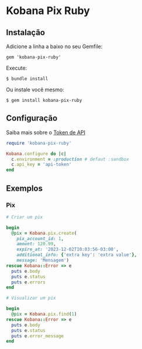 # Kobana Pix Ruby

## Instalação

Adicione a linha a baixo no seu Gemfile:

    gem 'kobana-pix-ruby'

Execute:

    $ bundle install

Ou instale você mesmo:

    $ gem install kobana-pix-ruby

## Configuração

Saiba mais sobre o [Token de API ](https://developers.kobana.com.br/reference/token-de-acesso)

```ruby
require 'kobana-pix-ruby'

Kobana.configure do |c|
  c.environment = :production # defaut :sandbox
  c.api_key = 'api-token'
end
```

## Exemplos

### Pix

```ruby
# Criar um pix

begin
  @pix = Kobana.pix.create(
    pix_account_id: 1,
    amount: 120.99,
    expire_at: '2023-12-02T10:03:56-03:00',
    additional_info: {'extra key': 'extra value'},
    message: 'Mensagem')
rescue Kobana::Error => e
  puts e.body
  puts e.status
  puts e.errors
end

# Visualizar um pix

begin
  @pix = Kobana.pix.find(1)
rescue Kobana::Error => e
  puts e.body
  puts e.status
  puts e.error_message
end
```
